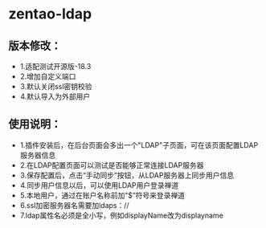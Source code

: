# zentao-ldap
## 版本修改：
 - 1.适配测试开源版-18.3
 - 2.增加自定义端口
 - 3.默认关闭ssl密钥校验
 - 4.默认导入为外部用户
## 使用说明：
 - 1.插件安装后，在后台页面会多出一个"LDAP"子页面，可在该页面配置LDAP服务器信息
 - 2.在LDAP配置页面可以测试是否能够正常连接LDAP服务器
 - 3.保存配置后，点击“手动同步”按钮，从LDAP服务器上同步用户信息
 - 4.同步用户信息以后，可以使用LDAP用户登录禅道
 - 5.本地用户，通过在账户名称前加“$”符号来登录禅道
 - 6.ssl加密服务器名需要加ldaps：//
 - 7.ldap属性名必须是全小写，例如displayName改为displayname

